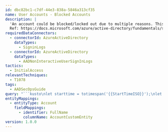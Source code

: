 ```yaml
---
id: dbc82bc1-c7df-44e3-838a-5846a313cf35
name: User Accounts - Blocked Accounts
description: |
  'An account could be blocked/locked out due to multiple reasons. This hunting query summarize blocked/lockout accounts and checks if most recent signin events for them is after last blocked accounts
  Ref: https://docs.microsoft.com/azure/active-directory/fundamentals/security-operations-user-accounts#monitoring-for-successful-unusual-sign-ins'
requiredDataConnectors:
  - connectorId: AzureActiveDirectory
    dataTypes:
      - SigninLogs
  - connectorId: AzureActiveDirectory
    dataTypes:
      - AADNonInteractiveUserSignInLogs
tactics:
  - InitialAccess
relevantTechniques:
  - T1078
tags:
  - AADSecOpsGuide
query: "```kusto\nlet starttime = totimespan('{{StartTimeISO}}');\nlet endtime = totimespan('{{EndTimeISO}}');\nlet lookback = starttime - 7d;\nlet isGUID = \"[0-9a-z]{8}-[0-9a-z]{4}-[0-9a-z]{4}-[0-9a-z]{4}-[0-9a-z]{12}\";\nlet aadFunc = (tableName:string){\n  table(tableName)\n  | where TimeGenerated between (startofday(ago(starttime))..startofday(ago(endtime)))\n  | where not(Identity matches regex isGUID)\n};\nlet aadSignin = aadFunc(\"SigninLogs\");\nlet aadNonInt = aadFunc(\"AADNonInteractiveUserSignInLogs\");\nlet blocked_users = \nunion isfuzzy=true aadSignin, aadNonInt \n// Blocked or locked account due to failed attempts for various reasons.\n| where ResultType != \"0\"\n| where ResultDescription has_any (\"blocked\", \"locked\")  or ResultType in (50053, 50131, 53003, 500121)\n| summarize FirstBlockedAttempt = min(TimeGenerated), LastBlockedAttempt = max(TimeGenerated) by UserPrincipalName, ResultDescription, ResultType;\nblocked_users\n| join kind= inner (\nunion isfuzzy=true aadSignin, aadNonInt\n| where ResultType == 0\n| summarize FirstSuccessfulSignin = min(TimeGenerated), LastSuccessfulSignin = max(TimeGenerated), make_set(IPAddress), make_set(ClientAppUsed), make_set(UserAgent), make_set(AppDisplayName) by UserPrincipalName, UserDisplayName\n) on UserPrincipalName\n| where LastSuccessfulSignin > LastBlockedAttempt //Checking if successul login is after lastblockedattempts\n| extend timestamp = LastSuccessfulSignin, AccountCustomEntity = UserPrincipalName\n```"
entityMappings:
  - entityType: Account
    fieldMappings:
      - identifier: FullName
        columnName: AccountCustomEntity
version: 1.0.0
---
```


